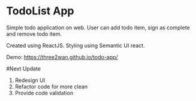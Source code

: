 TodoList App
============

Simple todo application on web. User can add todo item, sign as complete and remove todo item. 

Created using ReactJS. Styling using Semantic UI react.

Demo: https://three2wan.github.io/todo-app/

#Next Update

1. Redesign UI
2. Refactor code for more clean
3. Provide code validation